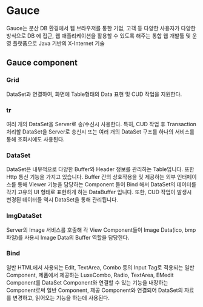 # Gauce
Gauce는 분산 DB 환경에서 웹 브라우저를 통한 기업, 고객 등 다양한 사용자가 다양한 방식으로 DB 에 접근, 웹 애플리케이션을 활용할 수 있도록 해주는 통합 웹 개발툴 및 운영 플랫폼으로 Java 기반의 X-Internet 기술

## Gauce component
### Grid
DataSet과 연결하여, 화면에 Table형태의 Data 표현 및 CUD 작업을 지원한다.

### tr
여러 개의 DataSet을 Server로 송/수신시 사용한다.
특히, CUD 작업 후 Transaction 처리할 DataSet을 Server로 송신시 또는 여러 개의 DataSet 구조를 하나의 서비스를 통해 조회시에도 사용된다.

### DataSet
DataSet은 내부적으로 다양한 Buffer와 Header 정보를 관리하는 Table입니다.
또한 Http 통신 기능을 가지고 있습니다.
Buffer 간의 상호작용을 및 제공하는 외부 인터페이스를 통해 Viewer 기능을 담당하는 Component 들이 Bind 해서 DataSet의 데이터를 각기 고유의 UI 형태로 표현하게 하는 DataBuffer 입니다.
또한, CUD 작업이 발생시 변경된 데이터들 역시 DataSet을 통해 관리됩니다.

### ImgDataSet
Server의 Image 서비스를 호출해 각 View Component들이 Image Data(ico, bmp 파일)를 사용시 Image Data의 Buffer 역할을 담당한다.

### Bind
일반 HTML에서 사용되는 Edit, TextArea, Combo 등의 Input Tag로 적용되는 일반 Component, 제품에서 제공하는 LuxeCombo, Radio, TextArea, EMedit Component를 DataSet Component와 연결할 수 있는 기능을 내장하는 Component로써 일반 Component, 제공 Component와 연결되어 DataSet의 자료를 변경하고, 읽어오는 기능을 하는데 사용된다.
